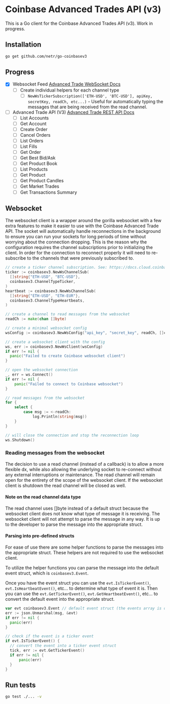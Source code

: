 # Coinbase Advanced Trades API (v3)

This is a Go client for the Coinbase Advanced Trades API (v3). Work in progress.

## Installation

```bash
go get github.com/netr/go-coinbasev3
```

## Progress
- [X] Websocket Feed [Advanced Trade WebSocket Docs](https://docs.cloud.coinbase.com/advanced-trade-api/docs/ws-overview)
  - [ ] Create individual helpers for each channel type
    - [ ] `NewWsTickerSubscription(['ETH-USD', 'BTC-USD'], apiKey, secretKey, readCh, etc...)` - Useful for automatically typing the messages that are being received from the read channel.
- [ ] Advanced Trade API (V3) [Advanced Trade REST API Docs](https://docs.cloud.coinbase.com/advanced-trade-api/docs/rest-api-overview)
    - [ ] List Accounts
    - [ ] Get Account
    - [ ] Create Order
    - [ ] Cancel Orders
    - [ ] List Orders
    - [ ] List Fills
    - [ ] Get Order
    - [ ] Get Best Bid/Ask
    - [ ] Get Product Book
    - [ ] List Products
    - [ ] Get Product
    - [ ] Get Product Candles
    - [ ] Get Market Trades
    - [ ] Get Transactions Summary

## Websocket

The websocket client is a wrapper around the gorilla websocket with a few extra features to make it easier to use with the Coinbase Advanced Trade API.
The socket will automatically handle reconnections in the background to ensure you can run your sockets for long periods of time without worrying about the connection dropping. This is the reason why the configuration requires the channel subscriptions prior to initializing the client. In order for the connection to reconnect properly it will need to re-subscribe to the channels that were previously subscribed to.
```go
// create a ticker channel subscription. See: https://docs.cloud.coinbase.com/advanced-trade-api/docs/ws-channels
ticker := coinbasev3.NewWsChannelSub(
  []string{"ETH-USD", "BTC-USD"},
  coinbasev3.ChannelTypeTicker,
)
heartbeat := coinbasev3.NewWsChannelSub(
  []string{"ETH-USD", "ETH-EUR"},
  coinbasev3.ChannelTypeHeartbeats,
)

// create a channel to read messages from the websocket
readCh := make(chan []byte)

// create a minimal websocket config
wsConfig := coinbasev3.NewWsConfig("api_key", "secret_key", readCh, []coinbasev3.WsChannel{ticker, heartbeat})

// create a websocket client with the config
ws, err := coinbasev3.NewWsClient(wsConfig)
if err != nil {
  panic("Failed to create Coinbase websocket client")
}

// open the websocket connection
_, err = ws.Connect()
if err != nil {
    panic("Failed to connect to Coinbase websocket")
}

// read messages from the websocket
for {
    select {
        case msg := <-readCh:
            log.Println(string(msg))
    }
}

// will close the connection and stop the reconnection loop
ws.Shutdown()
```

### Reading messages from the websocket
The decision to use a read channel (instead of a callback) is to allow a more flexible dx, while also allowing the underlying socket to re-connect without any external interruptions or maintenance. The read channel will remain open for the entirety of the scope of the websocket client. If the websocket client is shutdown the read channel will be closed as well.

#### Note on the read channel data type
The read channel uses []byte instead of a default struct because the websocket client does not know what type of message it is receiving. The websocket client will not attempt to parse the message in any way. It is up to the developer to parse the message into the appropriate struct.

#### Parsing into pre-defined structs
For ease of use there are some helper functions to parse the messages into the appropriate struct. These helpers are not required to use the websocket client.

To utilize the helper functions you can parse the message into the default event struct, which is `coinbasev3.Event`.

Once you have the event struct you can use the `evt.IsTickerEvent()`, `evt.IsHeartbeatEvent()`, etc... to determine what type of event it is. Then you can use the `evt.GetTickerEvent()`, `evt.GetHeartbeatEvent()`, etc... to convert the default event into the appropriate struct.

```go
var evt coinbasev3.Event // default event struct (the events array is defined as an interface{})
err := json.Unmarshal(msg, &evt)
if err != nil {
  panic(err)
}

// check if the event is a ticker event
if evt.IsTickerEvent() {
  // convert the event into a ticker event struct
  tick, err := evt.GetTickerEvent()
  if err != nil {
      panic(err)
  }
}
```
## Run tests

```bash
go test ./... -v
```
